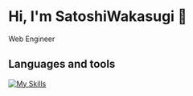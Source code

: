 # Hi, I'm SatoshiWakasugi 🍕

Web Engineer

<!--
**SatoshiWakasugi/SatoshiWakasugi** is a ✨ _special_ ✨ repository because its `README.md` (this file) appears on your GitHub profile.

Here are some ideas to get you started:

- 🔭 I’m currently working on ...
- 🌱 I’m currently learning ...
- 👯 I’m looking to collaborate on ...
- 🤔 I’m looking for help with ...
- 💬 Ask me about ...
- 📫 How to reach me: ...
- 😄 Pronouns: ...
- ⚡ Fun fact: ...
-->

## Languages and tools

[![My Skills](https://skillicons.dev/icons?i=html,css,sass,tailwind,js,ts,react,redux,nextjs,vue,nuxtjs,nodejs,nestjs,jest,vite,netlify,ruby,rails,postman,gcp,firebase,figma,ai,ps,pr,git,github,vscode)](https://skillicons.dev)
